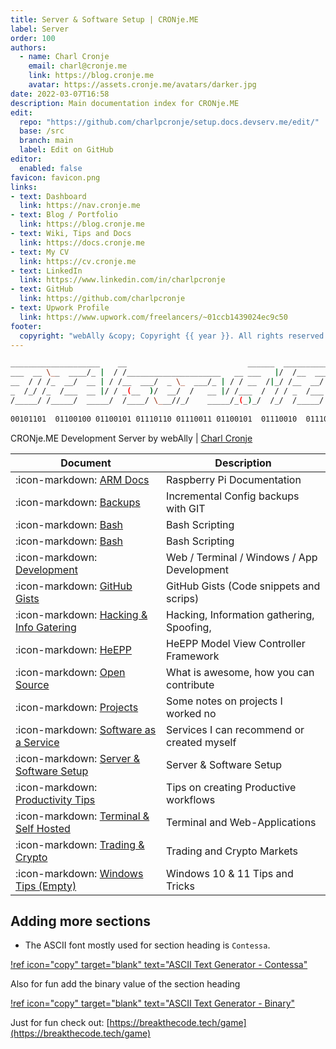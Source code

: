 ```yaml
---
title: Server & Software Setup | CRONje.ME
label: Server
order: 100
authors:
  - name: Charl Cronje
    email: charl@cronje.me
    link: https://blog.cronje.me
    avatar: https://assets.cronje.me/avatars/darker.jpg
date: 2022-03-07T16:58
description: Main documentation index for CRONje.ME
edit:
  repo: "https://github.com/charlpcronje/setup.docs.devserv.me/edit/"
  base: /src
  branch: main
  label: Edit on GitHub
editor:
  enabled: false
favicon: favicon.png
links:
- text: Dashboard
  link: https://nav.cronje.me
- text: Blog / Portfolio
  link: https://blog.cronje.me
- text: Wiki, Tips and Docs 
  link: https://docs.cronje.me
- text: My CV
  link: https://cv.cronje.me
- text: LinkedIn
  link: https://www.linkedin.com/in/charlpcronje
- text: GitHub
  link: https://github.com/charlpcronje
- text: Upwork Profile
  link: https://www.upwork.com/freelancers/~01ccb1439024ec9c50
footer:
  copyright: "webAlly &copy; Copyright {{ year }}. All rights reserved."
---
```

<script type="text/javascript">(function(w,s){var e=document.createElement("script");e.type="text/javascript";e.async=true;e.src="https://cdn.pagesense.io/js/webally/f2527eebee974243853bcd47b32631f4.js";var x=document.getElementsByTagName("script")[0];x.parentNode.insertBefore(e,x);})(window,"script");</script>


```sh
____________________    __                           ______  ____________
___  __ \__  ____/_ |  / /_____________________   __ ___   |/  /__  ____/
__  / / /_  __/  __ | / /__  ___/  _ \_  ___/_ | / / __  /|_/ /__  __/   
_  /_/ /_  /___  __ |/ / _(__  )/  __/  /   __ |/ /___  /  / / _  /___   
/_____/ /_____/  _____/  /____/ \___//_/    _____/_(_)_/  /_/  /_____/   
                                                                        
00101101  01100100 01100101 01110110 01110011 01100101  01110010  01110110 
```

CRONje.ME Development Server by webAlly | [Charl Cronje](https://blog.cronje.me)

| Document                                                                  | Description                                |
|---------------------------------------------------------------------------|--------------------------------------------|
| :icon-markdown: [ARM Docs](https://arm.docs.cronje.me)                    | Raspberry Pi Documentation                 |
| :icon-markdown: [Backups](https://backup.docs.cronje.me)                  | Incremental Config backups with GIT        |
| :icon-markdown: [Bash](https://bash.docs.cronje.me)                       | Bash Scripting                             |
| :icon-markdown: [Bash](https://crypto.docs.cronje.me)                     | Bash Scripting                             |
| :icon-markdown: [Development](https://dev.docs.cronje.me)                 | Web / Terminal / Windows / App Development |
| :icon-markdown: [GitHub Gists](https://gist.docs.cronje.me)               | GitHub Gists (Code snippets and scrips)    |
| :icon-markdown: [Hacking & Info Gatering](https://hacking.docs.cronje.me) | Hacking, Information gathering, Spoofing,  |
| :icon-markdown: [HeEPP](https://heepp.docs.cronje.me)                     | HeEPP Model View Controller Framework      |
| :icon-markdown: [Open Source](https://opensource.docs.cronje.me)          | What is awesome, how you can contribute    |
| :icon-markdown: [Projects](https://projects.docs.cronje.me)               | Some notes on projects I worked no         |
| :icon-markdown: [Software as a Service](https://saas.docs.cronje.me)      | Services I can recommend or created myself |
| :icon-markdown: [Server & Software Setup](https://setup.docs.cronje.me)   | Server & Software Setup                    |
| :icon-markdown: [Productivity Tips](https://tips.docs.cronje.me)          | Tips on creating Productive workflows      |
| :icon-markdown: [Terminal & Self Hosted](https://tools.docs.cronje.me)    | Terminal and Web-Applications              |
| :icon-markdown: [Trading & Crypto](https://trading.docs.cronje.me)        | Trading and Crypto Markets                 |
| :icon-markdown: [Windows Tips (Empty)](https://win.docs.cronje.me)        | Windows 10 & 11 Tips and Tricks            |


## Adding more sections

- The ASCII font mostly used for section heading is `Contessa`.

[!ref icon="copy" target="blank" text="ASCII Text Generator - Contessa"](https://patorjk.com/software/taag/#p=display&f=Contessa&t=NEW.DOCS.ME)

Also for fun add the binary value of the section heading

[!ref icon="copy" target="blank" text="ASCII Text Generator - Binary"](https://patorjk.com/software/taag/#p=display&f=Binary&t=NEW.DOCS.ME)

Just for fun check out: [https://breakthecode.tech/game](https://breakthecode.tech/game)